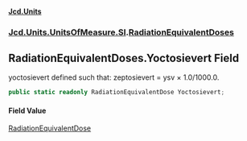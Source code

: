 #### [Jcd.Units](index 'index')
### [Jcd.Units.UnitsOfMeasure.SI](Jcd.Units.UnitsOfMeasure.SI 'Jcd.Units.UnitsOfMeasure.SI').[RadiationEquivalentDoses](RadiationEquivalentDoses 'Jcd.Units.UnitsOfMeasure.SI.RadiationEquivalentDoses')

## RadiationEquivalentDoses.Yoctosievert Field

yoctosievert defined such that: zeptosievert = ysv × 1.0/1000.0.

```csharp
public static readonly RadiationEquivalentDose Yoctosievert;
```

#### Field Value
[RadiationEquivalentDose](RadiationEquivalentDose 'Jcd.Units.UnitTypes.RadiationEquivalentDose')